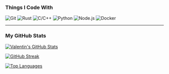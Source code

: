 <h3>Things I Code With</h3>

<p>
  <img src="https://img.shields.io/badge/Git-F05032?style=for-the-badge&logo=git&logoColor=white" alt="Git" />
  <img src="https://img.shields.io/badge/Rust-000000?style=for-the-badge&logo=rust&logoColor=white" alt="Rust" />
  <img src="https://img.shields.io/badge/C/C++-00599C?style=for-the-badge&logo=c%2B%2B&logoColor=white" alt="C/C++" />
  <img src="https://img.shields.io/badge/Python-3776AB?style=for-the-badge&logo=python&logoColor=yellow" alt="Python" />
  <img src="https://img.shields.io/badge/Node.js-339933?style=for-the-badge&logo=node.js&logoColor=white" alt="Node.js" />
  <img src="https://img.shields.io/badge/Docker-0db7ed?style=for-the-badge&logo=docker&logoColor=white" alt="Docker" />
</p>

<hr>

<h3>My GitHub Stats</h3>
<p>
  <a href="https://github.com/x-vmaier">
    <img src="https://github-readme-stats.vercel.app/api?username=x-vmaier&show_icons=true&theme=dark&hide_border=true" alt="Valentin's GitHub Stats" />
  </a>
</p>
<p>
  <a href="https://github.com/x-vmaier">
    <img src="https://github-readme-streak-stats.herokuapp.com/?user=x-vmaier&theme=dark&hide_border=true" alt="GitHub Streak" />
  </a>
</p>
<p>
  <a href="https://github.com/x-vmaier">
    <img src="https://github-readme-stats.vercel.app/api/top-langs/?username=x-vmaier&layout=compact&theme=dark&hide_border=true" alt="Top Languages" />
  </a>
</p>

<!-- <hr>

<h3>Featured Repositories</h3>
<p>
  <a href="https://github.com/x-vmaier/PyLevit">
    <img src="https://github-readme-stats.vercel.app/api/pin/?username=x-vmaier&repo=PyLevit&theme=dark&hide_border=true" alt="PyLevit" />
  </a>
</p>
<p>
  <a href="https://github.com/x-vmaier/Levitator">
    <img src="https://github-readme-stats.vercel.app/api/pin/?username=x-vmaier&repo=Levitator&theme=dark&hide_border=true" alt="Levitator" />
  </a>
</p> -->
